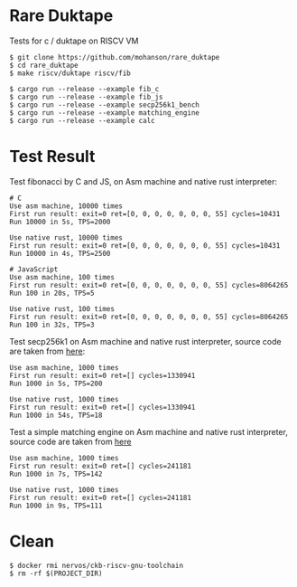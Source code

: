 # Rare Duktape

Tests for c / duktape on RISCV VM

```
$ git clone https://github.com/mohanson/rare_duktape
$ cd rare_duktape
$ make riscv/duktape riscv/fib

$ cargo run --release --example fib_c
$ cargo run --release --example fib_js
$ cargo run --release --example secp256k1_bench
$ cargo run --release --example matching_engine
$ cargo run --release --example calc
```

# Test Result

Test fibonacci by C and JS, on Asm machine and native rust interpreter:

```
# C
Use asm machine, 10000 times
First run result: exit=0 ret=[0, 0, 0, 0, 0, 0, 0, 55] cycles=10431
Run 10000 in 5s, TPS=2000

Use native rust, 10000 times
First run result: exit=0 ret=[0, 0, 0, 0, 0, 0, 0, 55] cycles=10431
Run 10000 in 4s, TPS=2500

# JavaScript
Use asm machine, 100 times
First run result: exit=0 ret=[0, 0, 0, 0, 0, 0, 0, 55] cycles=8064265
Run 100 in 20s, TPS=5

Use native rust, 100 times
First run result: exit=0 ret=[0, 0, 0, 0, 0, 0, 0, 55] cycles=8064265
Run 100 in 32s, TPS=3
```

Test secp256k1 on Asm machine and native rust interpreter, source code are taken from [here](https://github.com/nervosnetwork/ckb-vm-test-suite):

```
Use asm machine, 1000 times
First run result: exit=0 ret=[] cycles=1330941
Run 1000 in 5s, TPS=200

Use native rust, 1000 times
First run result: exit=0 ret=[] cycles=1330941
Run 1000 in 54s, TPS=18
```

Test a simple matching engine on Asm machine and native rust interpreter, source code are taken from [here](https://github.com/mohanson/MatchingEngine)

```
Use asm machine, 1000 times
First run result: exit=0 ret=[] cycles=241181
Run 1000 in 7s, TPS=142

Use native rust, 1000 times
First run result: exit=0 ret=[] cycles=241181
Run 1000 in 9s, TPS=111
```

# Clean

```
$ docker rmi nervos/ckb-riscv-gnu-toolchain
$ rm -rf $(PROJECT_DIR)
```
